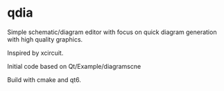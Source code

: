 # qdia
Simple schematic/diagram editor with focus on quick diagram generation with high quality graphics.

Inspired by xcircuit.

Initial code based on Qt/Example/diagramscne

Build with cmake and qt6.
